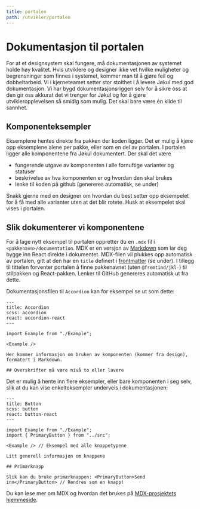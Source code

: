```yaml
---
title: portalen
path: /utvikler/portalen
---
```


# Dokumentasjon til portalen

For at et designsystem skal fungere, må dokumentasjonen av systemet holde høy kvalitet. Hvis utviklere og designer ikke vet hvilke muligheter og begrensninger som finnes i systemet, kommer man til å gjøre feil og dobbeltarbeid. Vi i kjerneteamet setter stor stolthet i å levere Jøkul med god dokumentasjon. Vi har bygd dokumentasjonsriggen selv for å sikre oss at den gir oss akkurat det vi trenger for Jøkul og for å gjøre utvikleropplevelsen så smidig som mulig. Det skal bare være én kilde til sannhet.

## Komponenteksempler

Eksemplene hentes direkte fra pakken der koden ligger. Det er mulig å kjøre opp eksemplene alene per pakke, eller som en del av portalen. I portalen ligger alle komponentene fra Jøkul dokumentert. Der skal det være

-   fungerende utgave av komponenten i alle fornuftige varianter og statuser
-   beskrivelse av hva komponenten er og hvordan den skal brukes
-   lenke til koden på github (genereres automatisk, se under)

Snakk gjerne med en designer om hvordan du best setter opp eksempelet for å få med alle varianter uten at det blir rotete. Husk at eksempelet skal vises i portalen.

## Slik dokumenterer vi komponentene

For å lage nytt eksempel til portalen oppretter du en `.mdx` fil i `<pakkenavn>/documentation`. MDX er en versjon av [Markdown](https://www.markdownguide.org) som lar deg bygge inn React direkte i dokumentet. MDX-filen vil plukkes opp automatisk av portalen, gitt at den har en `title` definert i [frontmatter](https://www.gatsbyjs.org/docs/adding-markdown-pages/#frontmatter-for-metadata-in-markdown-files) (se under). I tillegg til tittelen forventer portalen å finne pakkenavnet (uten `@fremtind/jkl-`) til stilpakken og React-pakken. Lenker til GitHub genereres automatisk ut fra dette.

Dokumentasjonsfilen til `Accordion` kan for eksempel se ut som dette:

```mdx
---
title: Accordion
scss: accordion
react: accordion-react
---

import Example from "./Example";

<Example />

Her kommer informasjon om bruken av komponenten (kommer fra design), formatert i Markdown.

## Overskrifter må være nivå to eller lavere
```

Det er mulig å hente inn flere eksempler, eller bare komponenten i seg selv, slik at du kan vise enkelteksempler underveis i dokumentasjonen:

```mdx
---
title: Button
scss: button
react: button-react
---

import Example from "./Example";
import { PrimaryButton } from "../src";

<Example /> // Eksempel med alle knappetypene

Litt generell informasjon om knappene

## Primærknapp

Slik kan du bruke primærknappen: <PrimaryButton>Send inn</PrimaryButton> // Rendres som en knapp!
```

Du kan lese mer om MDX og hvordan det brukes på [MDX-prosjektets hjemmeside](https://mdxjs.com/).
